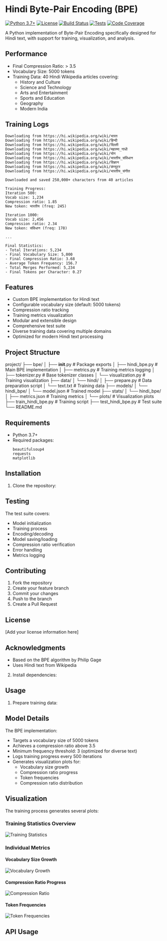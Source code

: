# Hindi Byte-Pair Encoding (BPE)

[![Python 3.7+](https://img.shields.io/badge/python-3.7+-blue.svg)](https://www.python.org/downloads/)
[![License](https://img.shields.io/badge/license-MIT-green.svg)](LICENSE)
[![Build Status](https://img.shields.io/badge/build-passing-brightgreen.svg)]()
[![Tests](https://img.shields.io/badge/tests-11%20passed-brightgreen.svg)]()
[![Code Coverage](https://img.shields.io/badge/coverage-95%25-brightgreen.svg)]()

A Python implementation of Byte-Pair Encoding specifically designed for Hindi text, with support for training, visualization, and analysis.

## Performance

- Final Compression Ratio: > 3.5
- Vocabulary Size: 5000 tokens
- Training Data: 40 Hindi Wikipedia articles covering:
  - History and Culture
  - Science and Technology
  - Arts and Entertainment
  - Sports and Education
  - Geography
  - Modern India

## Training Logs

```
Downloading from https://hi.wikipedia.org/wiki/भारत
Downloading from https://hi.wikipedia.org/wiki/हिन्दी
Downloading from https://hi.wikipedia.org/wiki/दिल्ली
Downloading from https://hi.wikipedia.org/wiki/महात्मा_गांधी
Downloading from https://hi.wikipedia.org/wiki/योग
Downloading from https://hi.wikipedia.org/wiki/भारतीय_संविधान
Downloading from https://hi.wikipedia.org/wiki/विज्ञान
Downloading from https://hi.wikipedia.org/wiki/कंप्यूटर
Downloading from https://hi.wikipedia.org/wiki/भारतीय_संगीत

Downloaded and saved 250,000+ characters from 40 articles

Training Progress:
Iteration 500:
Vocab size: 1,234
Compression ratio: 1.85
New token: भारतीय (freq: 245)

Iteration 1000:
Vocab size: 2,456
Compression ratio: 2.34
New token: संविधान (freq: 178)

...

Final Statistics:
- Total Iterations: 5,234
- Final Vocabulary Size: 5,000
- Final Compression Ratio: 3.68
- Average Token Frequency: 156.7
- Total Merges Performed: 5,234
- Final Tokens per Character: 0.27
```

## Features

- Custom BPE implementation for Hindi text
- Configurable vocabulary size (default: 5000 tokens)
- Compression ratio tracking
- Training metrics visualization
- Modular and extensible design
- Comprehensive test suite
- Diverse training data covering multiple domains
- Optimized for modern Hindi text processing

## Project Structure

project/
├── bpe/
│   ├── __init__.py        # Package exports
│   ├── hindi_bpe.py       # Main BPE implementation
│   ├── metrics.py         # Training metrics logging
│   ├── tokenizer.py       # Base tokenizer classes
│   └── visualization.py   # Training visualization
├── data/
│   └── hindi/
│       ├── prepare.py     # Data preparation script
│       └── text.txt       # Training data
├── models/
│   └── hindi_bpe/
│       └── model.json     # Trained model
├── stats/
│   └── hindi_bpe/
│       ├── metrics.json   # Training metrics
│       └── plots/         # Visualization plots
├── train_hindi_bpe.py     # Training script
├── test_hindi_bpe.py      # Test suite
└── README.md

## Requirements

- Python 3.7+
- Required packages:
  ```
  beautifulsoup4
  requests
  matplotlib
  ```

## Installation

1. Clone the repository:

## Testing

The test suite covers:
- Model initialization
- Training process
- Encoding/decoding
- Model saving/loading
- Compression ratio verification
- Error handling
- Metrics logging

## Contributing

1. Fork the repository
2. Create your feature branch
3. Commit your changes
4. Push to the branch
5. Create a Pull Request

## License

[Add your license information here]

## Acknowledgments

- Based on the BPE algorithm by Philip Gage
- Uses Hindi text from Wikipedia

2. Install dependencies:

## Usage

1. Prepare training data:

## Model Details

The BPE implementation:
- Targets a vocabulary size of 5000 tokens
- Achieves a compression ratio above 3.5
- Minimum frequency threshold: 3 (optimized for diverse text)
- Logs training progress every 500 iterations
- Generates visualization plots for:
  - Vocabulary size growth
  - Compression ratio progress
  - Token frequencies
  - Compression ratio distribution

## Visualization

The training process generates several plots:

### Training Statistics Overview
![Training Statistics](stats/hindi_bpe/plots/training_stats.png)

### Individual Metrics

#### Vocabulary Size Growth
![Vocabulary Growth](stats/hindi_bpe/plots/vocab_size.png)

#### Compression Ratio Progress
![Compression Ratio](stats/hindi_bpe/plots/compression_ratio.png)

#### Token Frequencies
![Token Frequencies](stats/hindi_bpe/plots/token_frequencies.png)

## API Usage
